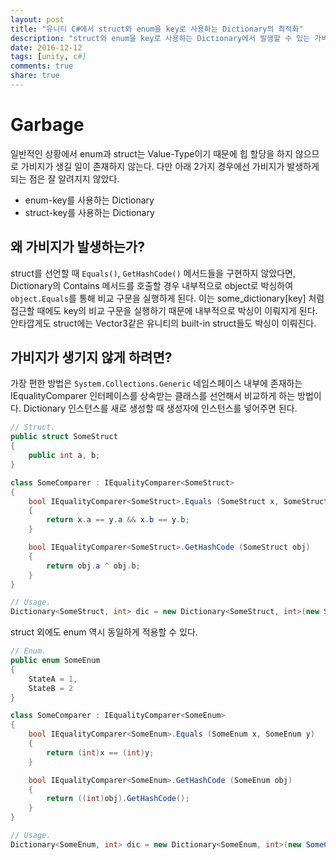 ```yaml
---
layout: post
title: "유니티 C#에서 struct와 enum을 key로 사용하는 Dictionary의 최적화"
description: "struct와 enum을 key로 사용하는 Dictionary에서 발생할 수 있는 가비지들과, 최적화의 방법으로 IEqualityComparer를 통한 방법에 대해 알아본다."
date: 2016-12-12
tags: [unity, c#]
comments: true
share: true
---
```


# Garbage
일반적인 상황에서 enum과 struct는 Value-Type이기 때문에 힙 할당을 하지 않으므로 가비지가 생길 일이 존재하지 않는다.
다만 아래 2가지 경우에선 가비지가 발생하게 되는 점은 잘 알려지지 않았다.

* enum-key를 사용하는 Dictionary
* struct-key를 사용하는 Dictionary

## 왜 가비지가 발생하는가?
struct를 선언할 때 `Equals()`, `GetHashCode()` 메서드들을 구현하지 않았다면, Dictionary의 Contains 메서드를 호출할 경우 내부적으로 object로 박싱하여 `object.Equals`를 통해 비교 구문을 실행하게 된다.
이는 some_dictionary[key] 처럼 접근할 때에도 key의 비교 구문을 실행하기 때문에 내부적으로 박싱이 이뤄지게 된다.
안타깝게도 struct에는 Vector3같은 유니티의 built-in struct들도 박싱이 이뤄진다.

## 가비지가 생기지 않게 하려면?
가장 편한 방법은 `System.Collections.Generic` 네임스페이스 내부에 존재하는 IEqualityComparer<T> 인터페이스를 상속받는 클래스를 선언해서 비교하게 하는 방법이다.
Dictionary 인스턴스를 새로 생성할 때 생성자에 인스턴스를 넣어주면 된다.

```csharp
// Struct.
public struct SomeStruct
{
    public int a, b;
}

class SomeComparer : IEqualityComparer<SomeStruct>
{
    bool IEqualityComparer<SomeStruct>.Equals (SomeStruct x, SomeStruct y)
    {
        return x.a == y.a && x.b == y.b;
    }

    bool IEqualityComparer<SomeStruct>.GetHashCode (SomeStruct obj)
    {
        return obj.a ^ obj.b;
    }
}

// Usage.
Dictionary<SomeStruct, int> dic = new Dictionary<SomeStruct, int>(new SomeComparer());
```

struct 외에도 enum 역시 동일하게 적용할 수 있다.

```csharp
// Enum.
public enum SomeEnum
{
    StateA = 1,
    StateB = 2
}

class SomeComparer : IEqualityComparer<SomeEnum>
{
    bool IEqualityComparer<SomeEnum>.Equals (SomeEnum x, SomeEnum y)
    {
        return (int)x == (int)y;
    }

    bool IEqualityComparer<SomeEnum>.GetHashCode (SomeEnum obj)
    {
        return ((int)obj).GetHashCode();
    }
}

// Usage.
Dictionary<SomeEnum, int> dic = new Dictionary<SomeEnum, int>(new SomeComparer());
```
